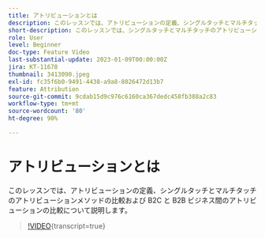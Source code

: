 ```yaml
---
title: アトリビューションとは
description: このレッスンでは、アトリビューションの定義、シングルタッチとマルチタッチのアトリビューションメソッドの比較および B2C と B2B ビジネス間のアトリビューションの比較について説明します。
short-description: このレッスンでは、シングルタッチとマルチタッチのアトリビューションメソッドの比較および B2C と B2B ビジネス間のアトリビューションを比較します。
role: User
level: Beginner
doc-type: Feature Video
last-substantial-update: 2023-01-09T00:00:00Z
jira: KT-11678
thumbnail: 3413090.jpeg
exl-id: fc35f6b0-9491-4438-a9a8-8026472d13b7
feature: Attribution
source-git-commit: 9cdab15d9c976c6160ca367dedc458fb388a2c83
workflow-type: tm+mt
source-wordcount: '80'
ht-degree: 90%

---
```


# アトリビューションとは

このレッスンでは、アトリビューションの定義、シングルタッチとマルチタッチのアトリビューションメソッドの比較および B2C と B2B ビジネス間のアトリビューションの比較について説明します。

>[!VIDEO](https://video.tv.adobe.com/v/3413090/?learn=on){transcript=true}
